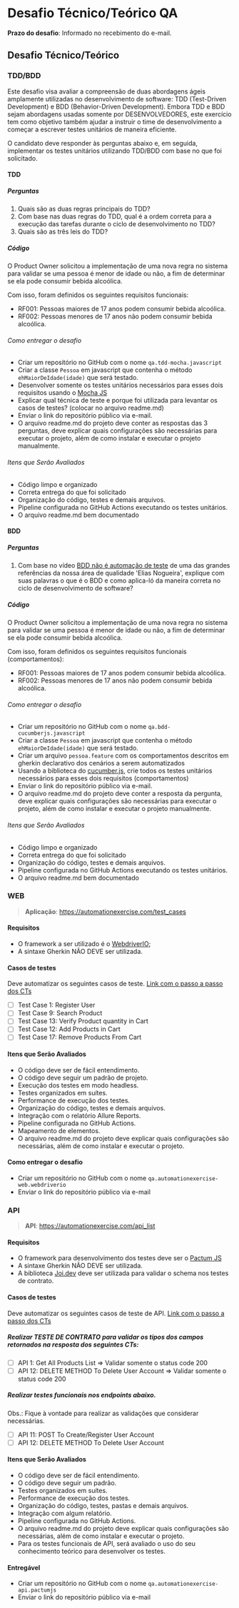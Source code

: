 # Desafio Técnico/Teórico QA

**Prazo do desafio**: Informado no recebimento do e-mail.

## Desafio Técnico/Teórico

### TDD/BDD

Este desafio visa avaliar a compreensão de duas abordagens ágeis amplamente utilizadas no desenvolvimento de software: TDD (Test-Driven Development) e BDD (Behavior-Driven Development). Embora TDD e BDD sejam abordagens usadas somente por DESENVOLVEDORES, este exercício tem como objetivo também ajudar a instruir o time de desenvolvimento a começar a escrever testes unitários de maneira eficiente.

O candidato deve responder às perguntas abaixo e, em seguida, implementar os testes unitários utilizando TDD/BDD com base no que foi solicitado.

#### TDD

##### Perguntas

1. Quais são as duas regras principais do TDD?
2. Com base nas duas regras do TDD, qual é a ordem correta para a execução das tarefas durante o ciclo de desenvolvimento no TDD?
3. Quais são as três leis do TDD?

##### Código

O Product Owner solicitou a implementação de uma nova regra no sistema para validar se uma pessoa é menor de idade ou não, a fim de determinar se ela pode consumir bebida alcoólica.

Com isso, foram definidos os seguintes requisitos funcionais:

- RF001: Pessoas maiores de 17 anos podem consumir bebida alcoólica.
- RF002: Pessoas menores de 17 anos não podem consumir bebida alcoólica.

###### Como entregar o desafio

- Criar um repositório no GitHub com o nome `qa.tdd-mocha.javascript`
- Criar a classe `Pessoa` em javascript que contenha o método `ehMaiorDeIdade(idade)` que será testado.
- Desenvolver somente os testes unitários necessários para esses dois requisitos usando o [Mocha JS](https://mochajs.org/)
- Explicar qual técnica de teste e porque foi utilizada para levantar os casos de testes? (colocar no arquivo readme.md)
- Enviar o link do repositório público via e-mail.
- O arquivo readme.md do projeto deve conter as respostas das 3 perguntas, deve explicar quais configurações são necessárias para executar o projeto, além de como instalar e executar o projeto manualmente.

###### Itens que Serão Avaliados

- Código limpo e organizado
- Correta entrega do que foi solicitado
- Organização do código, testes e demais arquivos.
- Pipeline configurada no GitHub Actions executando os testes unitários.
- O arquivo readme.md bem documentado

#### BDD

##### Perguntas

1. Com base no vídeo [BDD não é automação de teste](https://www.youtube.com/watch?v=O_FiotmX0R4) de uma das grandes referências da nossa área de qualidade 'Elias Nogueira', explique com suas palavras o que é o BDD e como aplica-ló da maneira correta no ciclo de desenvolvimento de software?

##### Código

O Product Owner solicitou a implementação de uma nova regra no sistema para validar se uma pessoa é menor de idade ou não, a fim de determinar se ela pode consumir bebida alcoólica.

Com isso, foram definidos os seguintes requisitos funcionais (comportamentos):

- RF001: Pessoas maiores de 17 anos podem consumir bebida alcoólica.
- RF002: Pessoas menores de 17 anos não podem consumir bebida alcoólica.

###### Como entregar o desafio

- Criar um repositório no GitHub com o nome `qa.bdd-cucumberjs.javascript`
- Criar a classe `Pessoa` em javascript que contenha o método `ehMaiorDeIdade(idade)` que será testado.
- Criar um arquivo `pessoa.feature` com os comportamentos descritos em gherkin declarativo dos cenários a serem automatizados
- Usando a biblioteca do [cucumber.js](https://cucumber.io/docs/installation/javascript/), crie todos os testes unitários necessários para esses dois requisitos (comportamentos)
- Enviar o link do repositório público via e-mail.
- O arquivo readme.md do projeto deve conter a resposta da pergunta, deve explicar quais configurações são necessárias para executar o projeto, além de como instalar e executar o projeto manualmente.

###### Itens que Serão Avaliados

- Código limpo e organizado
- Correta entrega do que foi solicitado
- Organização do código, testes e demais arquivos.
- Pipeline configurada no GitHub Actions executando os testes unitários.
- O arquivo readme.md bem documentado

### WEB

> **Aplicação**: https://automationexercise.com/test_cases

#### Requisitos

- O framework a ser utilizado é o [WebdriverIO](https://webdriver.io/);
- A sintaxe Gherkin NÃO DEVE ser utilizada.

#### Casos de testes

Deve automatizar os seguintes casos de teste. [Link com o passo a passo dos CTs](https://automationexercise.com/test_cases)

- [ ] Test Case 1: Register User
- [ ] Test Case 9: Search Product
- [ ] Test Case 13: Verify Product quantity in Cart
- [ ] Test Case 12: Add Products in Cart
- [ ] Test Case 17: Remove Products From Cart

#### Itens que Serão Avaliados

- O código deve ser de fácil entendimento.
- O código deve seguir um padrão de projeto.
- Execução dos testes em modo headless.
- Testes organizados em suítes.
- Performance de execução dos testes.
- Organização do código, testes e demais arquivos.
- Integração com o relatório Allure Reports.
- Pipeline configurada no GitHub Actions.
- Mapeamento de elementos.
- O arquivo readme.md do projeto deve explicar quais configurações são necessárias, além de como instalar e executar o projeto.

#### Como entregar o desafio

- Criar um repositório no GitHub com o nome `qa.automationexercise-web.webdriverio`
- Enviar o link do repositório público via e-mail

### API

> **API**: https://automationexercise.com/api_list

#### Requisitos

- O framework para desenvolvimento dos testes deve ser o [Pactum JS](https://pactumjs.github.io/)
- A sintaxe Gherkin NÃO DEVE ser utilizada.
- A biblioteca [Joi.dev](https://joi.dev/) deve ser utilizada para validar o schema nos testes de contrato.

#### Casos de testes

Deve automatizar os seguintes casos de teste de API. [Link com o passo a passo dos CTs](https://automationexercise.com/api_list)

##### Realizar TESTE DE CONTRATO para validar os tipos dos campos retornados na resposta dos seguintes CTs:

- [ ] API 1: Get All Products List => Validar somente o status code 200
- [ ] API 12: DELETE METHOD To Delete User Account => Validar somente o status code 200

##### Realizar testes funcionais nos endpoints abaixo.

Obs.: Fique à vontade para realizar as validações que considerar necessárias.

- [ ] API 11: POST To Create/Register User Account
- [ ] API 12: DELETE METHOD To Delete User Account

#### Itens que Serão Avaliados

- O código deve ser de fácil entendimento.
- O código deve seguir um padrão.
- Testes organizados em suítes.
- Performance de execução dos testes.
- Organização do código, testes, pastas e demais arquivos.
- Integração com algum relatório.
- Pipeline configurada no GitHub Actions.
- O arquivo readme.md do projeto deve explicar quais configurações são necessárias, além de como instalar e executar o projeto.
- Para os testes funcionais de API, será avaliado o uso do seu conhecimento teórico para desenvolver os testes.

#### Entregável

- Criar um repositório no GitHub com o nome `qa.automationexercise-api.pactumjs`
- Enviar o link do repositório público via e-mail
